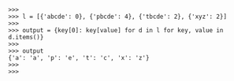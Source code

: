 <code>
>>>
>>> l = [{'abcde': 0}, {'pbcde': 4}, {'tbcde': 2}, {'xyz': 2}]
>>>
>>> output = {key[0]: key[value] for d in l for key, value in d.items()}
>>>
>>> output
{'a': 'a', 'p': 'e', 't': 'c', 'x': 'z'}
>>>
>>>
</code>